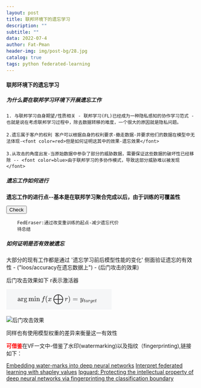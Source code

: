 ```yaml
---
layout: post
title: 联邦环境下的遗忘学习
description: ""
subtitle: ""
data: 2022-07-4
author: Fat-Pman 
header-img: img/post-bg/28.jpg
catalog: true
tags: python federated-learning
---
```


#### 联邦环境下的遗忘学习

##### 为什么要在联邦学习环境下开展遗忘工作

    1. 与联邦学习自身期望/性质相关 - 联邦学习(FL)已经成为一种隐私感知的协作学习范式 - 也就是说在考虑联邦学习过程中，除去数据转移的难度，一个很大的原因就是隐私问题。

    2.遗忘属于客户的权利 客户可以根据自身的权利要求-撤走数据-并要求他们的数据在模型中无法体现-<font color=red>但是如何证明这其中的效果-遗忘效果</font>

    3.从攻击的角度出发-当原始数据中参杂了部分的威胁数据，需要保证这些数据的破坏性已经移除 -- <font color=blue>由于联邦学习的多协作模式，导致这部分威胁难以被发现</font>

##### 遗忘工作如何进行

<strong>遗忘工作的进行点--基本是在联邦学习聚合完成以后，由于训练的可覆盖性</strong>

<button type="outline">Check</button>

```
    FedEraser:通过改变重训练的起点-减少遗忘代价
    待总结
```

##### 如何证明是否有效被遗忘

大部分的现有工作都是通过 '遗忘学习前后模型性能的变化' 侧面验证遗忘的有效性 - ("loos/accuracy在遗忘数据上") - (后门攻击的效果)
<p>
    后门攻击效果如下 r表示激活器
</p>

![后门攻击公式](./img/20220704/1.png)

<img src=./img/20220707/1.png>后门攻击效果</img>

同样也有使用模型权重的差异来衡量这一有效性

<font color=red><strong>可借鉴</strong></font>在VF一文中-借鉴了水印(watermarking)以及指纹（fingerprinting),链接如下：

[Embedding water-marks into deep neural networks]("https://arxiv.org/pdf/1701.04082.pdf")
[Interpret federated learning with shapley values]("https://arxiv.org/ftp/arxiv/papers/1905/1905.04519.pdf")
[Ipguard: Protecting the intellectual property of deep neural networks via fingerprinting the classification boundary]("https://arxiv.org/pdf/1910.12903v1.pdf")
